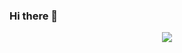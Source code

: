 ### Hi there 👋
<!--
**marcuscostagraciano/marcuscostagraciano** is a ✨ _special_ ✨ repository because its `README.md` (this file) appears on your GitHub profile.

Here are some ideas to get you started:

- 🔭 I’m currently working on ...
- 🌱 I’m currently learning ...
- 👯 I’m looking to collaborate on ...
- 🤔 I’m looking for help with ...
- 💬 Ask me about ...
- 📫 How to reach me: ...
- 😄 Pronouns: ...
- ⚡ Fun fact: ...
-->

<div id='header' align='center'>
  <div id='badges'>
    <a href='https://www.linkedin.com/in/marcus-costa-graciano/'>
      <img src="https://img.shields.io/badge/LinkedIn-blue?logo=linkedin&logoColor=white&style=for-the-badge">
    </a>
  </div>
  <a href='#'>
  <img src='https://komarev.com/ghpvc/?username=marcuscostagraciano&style=flat-square&color=blue'  alt=""/>
  </a>
</div>
